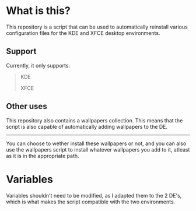 # What is this?

This repository is a script that can be used to automatically reinstall various configuration files for the KDE and XFCE desktop environments.



## Support

Currently, it only supports:

> KDE
> 
> XFCE

## Other uses

This repository also contains a wallpapers collection. This means that the script is also capable of automatically adding wallpapers to the DE.

---

You can choose to wether install these wallpapers or not, and you can also use the wallpapers script to install whatever wallpapers you add to it, atleast as it is in the appropriate path.



# Variables

Variables shouldn't need to be modified, as I adapted them to the 2 DE's, which is what makes the script compatible with the two environments.

